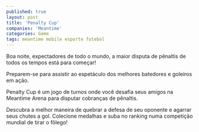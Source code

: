 ```yaml
---
published: true
layout: post
title: 'Penalty Cup'
companies: 'Meantime'
categories: Game
tags: meantime mobile esporte futebol
---
```

Boa noite, expectadores de todo o mundo, a maior disputa de pênaltis de todos os tempos está para começar! 

Preparem-se para assistir ao espetáculo dos melhores batedores e goleiros em ação.                    

Penalty Cup é um jogo de turnos onde você desafia seus amigos na Meantime Arena para disputar cobranças de pênaltis.

Descubra a melhor maneira de quebrar a defesa de seu oponente e agarrar seus chutes a gol. Colecione medalhas e suba no ranking numa competição mundial de tirar o fôlego!